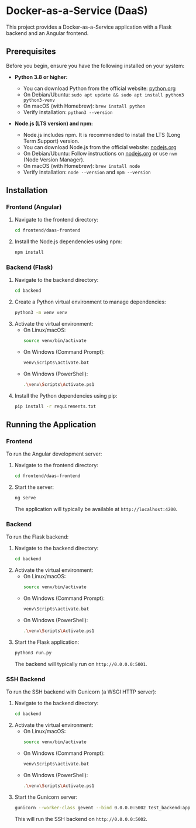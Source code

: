 # Docker-as-a-Service (DaaS)

This project provides a Docker-as-a-Service application with a Flask backend and an Angular frontend.

## Prerequisites

Before you begin, ensure you have the following installed on your system:

*   **Python 3.8 or higher:**
    *   You can download Python from the official website: [python.org](https://www.python.org/downloads/)
    *   On Debian/Ubuntu: `sudo apt update && sudo apt install python3 python3-venv`
    *   On macOS (with Homebrew): `brew install python`
    *   Verify installation: `python3 --version`

*   **Node.js (LTS version) and npm:**
    *   Node.js includes npm. It is recommended to install the LTS (Long Term Support) version.
    *   You can download Node.js from the official website: [nodejs.org](https://nodejs.org/en/download/)
    *   On Debian/Ubuntu: Follow instructions on [nodejs.org](https://nodejs.org/en/download/package-manager/deb-based-linux) or use `nvm` (Node Version Manager).
    *   On macOS (with Homebrew): `brew install node`
    *   Verify installation: `node --version` and `npm --version`

## Installation

### Frontend (Angular)

1.  Navigate to the frontend directory:
    ```bash
    cd frontend/daas-frontend
    ```
2.  Install the Node.js dependencies using npm:
    ```bash
    npm install
    ```

### Backend (Flask)

1.  Navigate to the backend directory:
    ```bash
    cd backend
    ```
2.  Create a Python virtual environment to manage dependencies:
    ```bash
    python3 -m venv venv
    ```
3.  Activate the virtual environment:
    *   On Linux/macOS:
        ```bash
        source venv/bin/activate
        ```
    *   On Windows (Command Prompt):
        ```bash
        venv\Scripts\activate.bat
        ```
    *   On Windows (PowerShell):
        ```bash
        .\venv\Scripts\Activate.ps1
        ```
4.  Install the Python dependencies using pip:
    ```bash
    pip install -r requirements.txt
    ```

## Running the Application

### Frontend

To run the Angular development server:

1.  Navigate to the frontend directory:
    ```bash
    cd frontend/daas-frontend
    ```
2.  Start the server:
    ```bash
    ng serve
    ```
    The application will typically be available at `http://localhost:4200`.

### Backend

To run the Flask backend:

1.  Navigate to the backend directory:
    ```bash
    cd backend
    ```
2.  Activate the virtual environment:
    *   On Linux/macOS:
        ```bash
        source venv/bin/activate
        ```
    *   On Windows (Command Prompt):
        ```bash
        venv\Scripts\activate.bat
        ```
    *   On Windows (PowerShell):
        ```bash
        .\venv\Scripts\Activate.ps1
        ```
3.  Start the Flask application:
    ```bash
    python3 run.py
    ```
    The backend will typically run on `http://0.0.0.0:5001`.

### SSH Backend

To run the SSH backend with Gunicorn (a WSGI HTTP server):

1.  Navigate to the backend directory:
    ```bash
    cd backend
    ```
2.  Activate the virtual environment:
    *   On Linux/macOS:
        ```bash
        source venv/bin/activate
        ```
    *   On Windows (Command Prompt):
        ```bash
        venv\Scripts\activate.bat
        ```
    *   On Windows (PowerShell):
        ```bash
        .\venv\Scripts\Activate.ps1
        ```
3.  Start the Gunicorn server:
    ```bash
    gunicorn --worker-class gevent --bind 0.0.0.0:5002 test_backend:app
    ```
    This will run the SSH backend on `http://0.0.0.0:5002`.